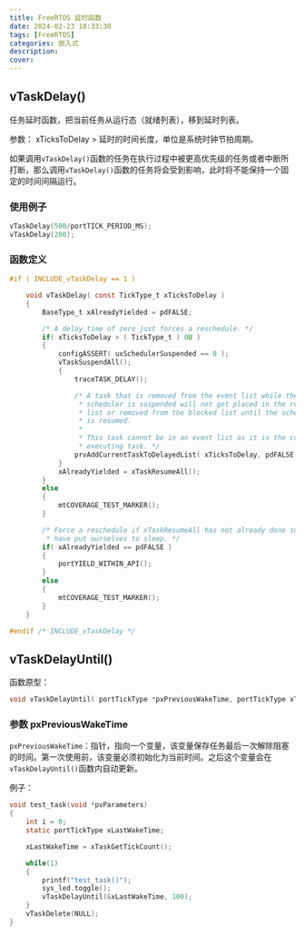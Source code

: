 ```yaml
---
title: FreeRTOS 延时函数
date: 2024-02-23 18:33:30
tags: [FreeRTOS]
categories: 嵌入式
description:
cover:
---
```


## vTaskDelay()

任务延时函数，把当前任务从运行态（就绪列表），移到延时列表。

参数： xTicksToDelay > 延时的时间长度，单位是系统时钟节拍周期。

如果调用`vTaskDelay()`函数的任务在执行过程中被更高优先级的任务或者中断所打断，那么调用`vTaskDelay()`函数的任务将会受到影响，此时将不能保持一个固定的时间间隔运行。

### 使用例子

```c
vTaskDelay(500/portTICK_PERIOD_MS);
vTaskDelay(200);
```

### 函数定义

```c
#if ( INCLUDE_vTaskDelay == 1 )

    void vTaskDelay( const TickType_t xTicksToDelay )
    {
        BaseType_t xAlreadyYielded = pdFALSE;

        /* A delay time of zero just forces a reschedule. */
        if( xTicksToDelay > ( TickType_t ) 0U )
        {
            configASSERT( uxSchedulerSuspended == 0 );
            vTaskSuspendAll();
            {
                traceTASK_DELAY();

                /* A task that is removed from the event list while the
                 * scheduler is suspended will not get placed in the ready
                 * list or removed from the blocked list until the scheduler
                 * is resumed.
                 *
                 * This task cannot be in an event list as it is the currently
                 * executing task. */
                prvAddCurrentTaskToDelayedList( xTicksToDelay, pdFALSE );
            }
            xAlreadyYielded = xTaskResumeAll();
        }
        else
        {
            mtCOVERAGE_TEST_MARKER();
        }

        /* Force a reschedule if xTaskResumeAll has not already done so, we may
         * have put ourselves to sleep. */
        if( xAlreadyYielded == pdFALSE )
        {
            portYIELD_WITHIN_API();
        }
        else
        {
            mtCOVERAGE_TEST_MARKER();
        }
    }

#endif /* INCLUDE_vTaskDelay */
```

## vTaskDelayUntil()

函数原型：

```c
void vTaskDelayUntil( portTickType *pxPreviousWakeTime, portTickType xTimeIncrement );
```

### 参数 pxPreviousWakeTime

`pxPreviousWakeTime`：指针，指向一个变量，该变量保存任务最后一次解除阻塞的时间。第一次使用前，该变量必须初始化为当前时间。之后这个变量会在`vTaskDelayUntil()`函数内自动更新。

例子：

```c
void test_task(void *pvParameters)
{
    int i = 0;
    static portTickType xLastWakeTime;

    xLastWakeTime = xTaskGetTickCount();

    while(1)
    {
        printf("test_task()");
        sys_led.toggle();
        vTaskDelayUntil(&xLastWakeTime, 100);
    }
    vTaskDelete(NULL);
}
```
